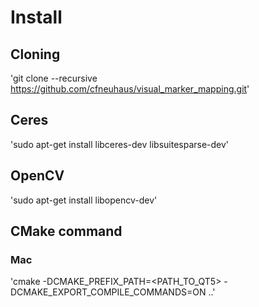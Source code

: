 # Install

## Cloning

'git clone --recursive https://github.com/cfneuhaus/visual_marker_mapping.git'



## Ceres

'sudo apt-get install libceres-dev libsuitesparse-dev'

## OpenCV 

'sudo apt-get install libopencv-dev'

## CMake command 

### Mac 
'cmake -DCMAKE_PREFIX_PATH=<PATH_TO_QT5> -DCMAKE_EXPORT_COMPILE_COMMANDS=ON ..'

